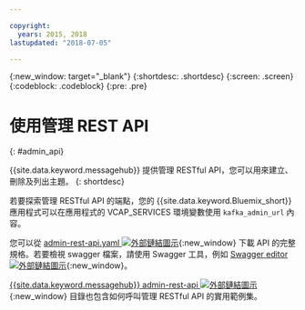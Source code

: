 ```yaml
---

copyright:
  years: 2015, 2018
lastupdated: "2018-07-05"

---
```


{:new_window: target="_blank"}
{:shortdesc: .shortdesc}
{:screen: .screen}
{:codeblock: .codeblock}
{:pre: .pre}

# 使用管理 REST API
{: #admin_api}

{{site.data.keyword.messagehub}} 提供管理 RESTful API，您可以用來建立、刪除及列出主題。
{: shortdesc}

若要探索管理 RESTful API 的端點，您的 {{site.data.keyword.Bluemix_short}} 應用程式可以在應用程式的 VCAP_SERVICES 環境變數使用 `kafka_admin_url` 內容。

您可以從 [admin-rest-api.yaml ![外部鏈結圖示](../../icons/launch-glyph.svg "外部鏈結圖示")](https://github.com/ibm-messaging/message-hub-docs/blob/master/admin-rest-api/admin-rest-api.yaml){:new_window} 下載 API 的完整規格。若要檢視 swagger 檔案，請使用 Swagger 工具，例如 [Swagger editor ![外部鏈結圖示](../../icons/launch-glyph.svg "外部鏈結圖示")](http://editor.swagger.io/#/){:new_window}。

[{{site.data.keyword.messagehub}} admin-rest-api ![外部鏈結圖示](../../icons/launch-glyph.svg "外部鏈結圖示")](https://github.com/ibm-messaging/message-hub-docs/tree/master/admin-rest-api){:new_window} 目錄也包含如何呼叫管理 RESTful API 的實用範例集。


